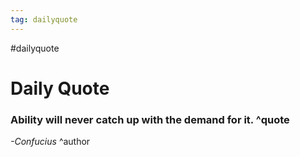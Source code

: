 ```yaml
---
tag: dailyquote
---
```


#dailyquote

# Daily Quote

### Ability will never catch up with the demand for it. ^quote
*-Confucius* ^author
